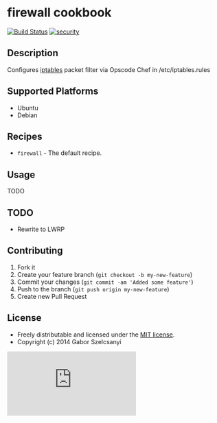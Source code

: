 # firewall cookbook
[![Build Status](https://travis-ci.org/szelcsanyi/chef-firewall.svg?branch=master)](https://travis-ci.org/szelcsanyi/chef-firewall)
[![security](https://hakiri.io/github/szelcsanyi/chef-firewall/master.svg)](https://hakiri.io/github/szelcsanyi/chef-firewall/master)

## Description

Configures [iptables](http://en.wikipedia.org/wiki/Iptables) packet filter via Opscode Chef in /etc/iptables.rules

## Supported Platforms

* Ubuntu
* Debian

## Recipes

* `firewall` - The default recipe.

## Usage
TODO

## TODO
* Rewrite to LWRP

## Contributing

1. Fork it
2. Create your feature branch (`git checkout -b my-new-feature`)
3. Commit your changes (`git commit -am 'Added some feature'`)
4. Push to the branch (`git push origin my-new-feature`)
5. Create new Pull Request

## License

* Freely distributable and licensed under the [MIT license](http://szelcsanyi.mit-license.org/2014/license.html).
* Copyright (c) 2014 Gabor Szelcsanyi

[![image](https://ga-beacon.appspot.com/UA-56493884-1/chef-firewall/README.md)](https://github.com/szelcsanyi/chef-firewall)

